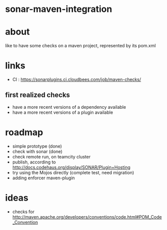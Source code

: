 sonar-maven-integration
=======================

# about #

like to have some checks on a maven project, represented by its pom.xml

# links #
* CI : https://sonarplugins.ci.cloudbees.com/job/maven-checks/


## first realized checks  ##
* have a more recent versions of a dependency available
* have a more recent versions of a plugin available



# roadmap #

* simple prototype (done)
* check with sonar (done)
* check remote run, on teamcity cluster
* publish, according to http://docs.codehaus.org/display/SONAR/Plugin+Hosting
* try using the Mojos directly (complete test, need migration)
* adding enforcer maven-plugin


# ideas #
* checks for http://maven.apache.org/developers/conventions/code.html#POM_Code_Convention

